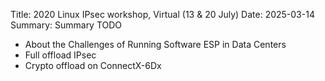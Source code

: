 Title: 2020 Linux IPsec workshop, Virtual (13 & 20 July)
Date: 2025-03-14
Summary: Summary TODO

- About the Challenges of Running Software ESP in Data Centers
- Full offload IPsec
- Crypto offload on ConnectX-6Dx
